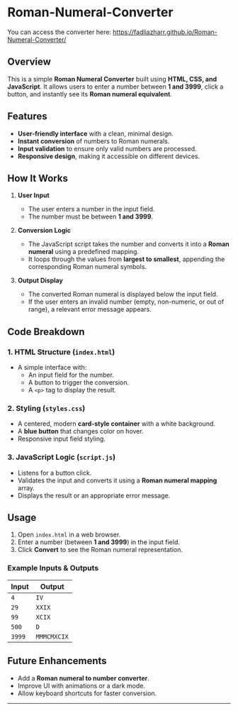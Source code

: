 # Roman-Numeral-Converter

You can access the converter here:
https://fadliazharr.github.io/Roman-Numeral-Converter/


## Overview  

This is a simple **Roman Numeral Converter** built using **HTML, CSS, and JavaScript**. It allows users to enter a number between **1 and 3999**, click a button, and instantly see its **Roman numeral equivalent**.  

## Features  

- **User-friendly interface** with a clean, minimal design.  
- **Instant conversion** of numbers to Roman numerals.  
- **Input validation** to ensure only valid numbers are processed.  
- **Responsive design**, making it accessible on different devices.  

## How It Works  

1. **User Input**  
   - The user enters a number in the input field.  
   - The number must be between **1 and 3999**.  

2. **Conversion Logic**  
   - The JavaScript script takes the number and converts it into a **Roman numeral** using a predefined mapping.  
   - It loops through the values from **largest to smallest**, appending the corresponding Roman numeral symbols.  

3. **Output Display**  
   - The converted Roman numeral is displayed below the input field.  
   - If the user enters an invalid number (empty, non-numeric, or out of range), a relevant error message appears.  

## Code Breakdown  

### 1. **HTML Structure (`index.html`)**  
- A simple interface with:  
  - An input field for the number.  
  - A button to trigger the conversion.  
  - A `<p>` tag to display the result.  

### 2. **Styling (`styles.css`)**  
- A centered, modern **card-style container** with a white background.  
- A **blue button** that changes color on hover.  
- Responsive input field styling.  

### 3. **JavaScript Logic (`script.js`)**  
- Listens for a button click.  
- Validates the input and converts it using a **Roman numeral mapping** array.  
- Displays the result or an appropriate error message.  

## Usage  

1. Open `index.html` in a web browser.  
2. Enter a number (between **1 and 3999**) in the input field.  
3. Click **Convert** to see the Roman numeral representation.  

### Example Inputs & Outputs  

| Input | Output |
|--------|--------|
| `4` | `IV` |
| `29` | `XXIX` |
| `99` | `XCIX` |
| `500` | `D` |
| `3999` | `MMMCMXCIX` |

## Future Enhancements  

- Add a **Roman numeral to number converter**.  
- Improve UI with animations or a dark mode.  
- Allow keyboard shortcuts for faster conversion.  

---

